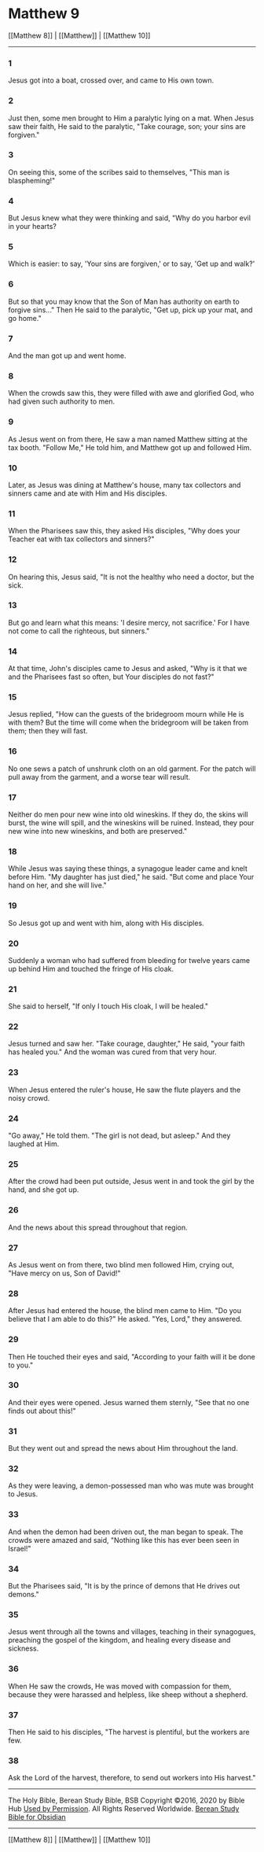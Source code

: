 # Matthew 9

[[Matthew 8]] | [[Matthew]] | [[Matthew 10]]

---

### 1
Jesus got into a boat, crossed over, and came to His own town.

### 2
Just then, some men brought to Him a paralytic lying on a mat. When Jesus saw their faith, He said to the paralytic, "Take courage, son; your sins are forgiven."

### 3
On seeing this, some of the scribes said to themselves, "This man is blaspheming!"

### 4
But Jesus knew what they were thinking and said, "Why do you harbor evil in your hearts?

### 5
Which is easier: to say, 'Your sins are forgiven,' or to say, 'Get up and walk?'

### 6
But so that you may know that the Son of Man has authority on earth to forgive sins..." Then He said to the paralytic, "Get up, pick up your mat, and go home."

### 7
And the man got up and went home.

### 8
When the crowds saw this, they were filled with awe and glorified God, who had given such authority to men.

### 9
As Jesus went on from there, He saw a man named Matthew sitting at the tax booth. "Follow Me," He told him, and Matthew got up and followed Him.

### 10
Later, as Jesus was dining at Matthew's house, many tax collectors and sinners came and ate with Him and His disciples.

### 11
When the Pharisees saw this, they asked His disciples, "Why does your Teacher eat with tax collectors and sinners?"

### 12
On hearing this, Jesus said, "It is not the healthy who need a doctor, but the sick.

### 13
But go and learn what this means: 'I desire mercy, not sacrifice.' For I have not come to call the righteous, but sinners."

### 14
At that time, John's disciples came to Jesus and asked, "Why is it that we and the Pharisees fast so often, but Your disciples do not fast?"

### 15
Jesus replied, "How can the guests of the bridegroom mourn while He is with them? But the time will come when the bridegroom will be taken from them; then they will fast.

### 16
No one sews a patch of unshrunk cloth on an old garment. For the patch will pull away from the garment, and a worse tear will result.

### 17
Neither do men pour new wine into old wineskins. If they do, the skins will burst, the wine will spill, and the wineskins will be ruined. Instead, they pour new wine into new wineskins, and both are preserved."

### 18
While Jesus was saying these things, a synagogue leader came and knelt before Him. "My daughter has just died," he said. "But come and place Your hand on her, and she will live."

### 19
So Jesus got up and went with him, along with His disciples.

### 20
Suddenly a woman who had suffered from bleeding for twelve years came up behind Him and touched the fringe of His cloak.

### 21
She said to herself, "If only I touch His cloak, I will be healed."

### 22
Jesus turned and saw her. "Take courage, daughter," He said, "your faith has healed you." And the woman was cured from that very hour.

### 23
When Jesus entered the ruler's house, He saw the flute players and the noisy crowd.

### 24
"Go away," He told them. "The girl is not dead, but asleep." And they laughed at Him.

### 25
After the crowd had been put outside, Jesus went in and took the girl by the hand, and she got up.

### 26
And the news about this spread throughout that region.

### 27
As Jesus went on from there, two blind men followed Him, crying out, "Have mercy on us, Son of David!"

### 28
After Jesus had entered the house, the blind men came to Him. "Do you believe that I am able to do this?" He asked. "Yes, Lord," they answered.

### 29
Then He touched their eyes and said, "According to your faith will it be done to you."

### 30
And their eyes were opened. Jesus warned them sternly, "See that no one finds out about this!"

### 31
But they went out and spread the news about Him throughout the land.

### 32
As they were leaving, a demon-possessed man who was mute was brought to Jesus.

### 33
And when the demon had been driven out, the man began to speak. The crowds were amazed and said, "Nothing like this has ever been seen in Israel!"

### 34
But the Pharisees said, "It is by the prince of demons that He drives out demons."

### 35
Jesus went through all the towns and villages, teaching in their synagogues, preaching the gospel of the kingdom, and healing every disease and sickness.

### 36
When He saw the crowds, He was moved with compassion for them, because they were harassed and helpless, like sheep without a shepherd.

### 37
Then He said to his disciples, "The harvest is plentiful, but the workers are few.

### 38
Ask the Lord of the harvest, therefore, to send out workers into His harvest."

---

The Holy Bible, Berean Study Bible, BSB
Copyright ©2016, 2020 by Bible Hub
[Used by Permission](https://berean.bible/terms.htm). All Rights Reserved Worldwide.
[Berean Study Bible for Obsidian](https://github.com/gapmiss/berean-study-bible-for-obsidian)

---

[[Matthew 8]] | [[Matthew]] | [[Matthew 10]]


